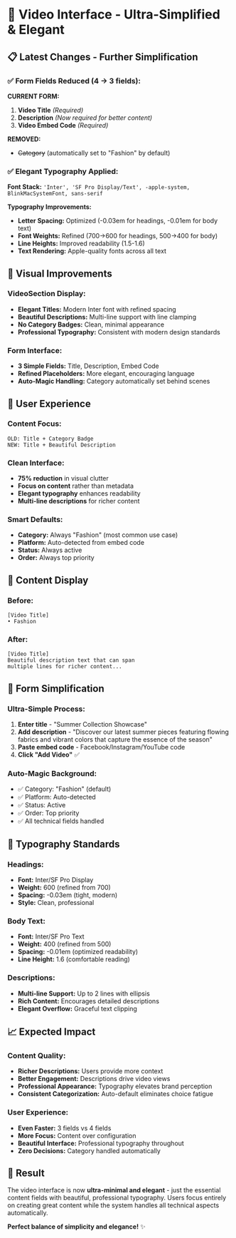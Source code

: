 # 🎨 Video Interface - Ultra-Simplified & Elegant

## 📋 **Latest Changes - Further Simplification**

### **✅ Form Fields Reduced (4 → 3 fields):**

**CURRENT FORM:**
1. **Video Title** *(Required)*
2. **Description** *(Now required for better content)*
3. **Video Embed Code** *(Required)*

**REMOVED:**
- ~~Category~~ (automatically set to "Fashion" by default)

### **✅ Elegant Typography Applied:**

**Font Stack:** `'Inter', 'SF Pro Display/Text', -apple-system, BlinkMacSystemFont, sans-serif`

**Typography Improvements:**
- **Letter Spacing:** Optimized (-0.03em for headings, -0.01em for body text)
- **Font Weights:** Refined (700→600 for headings, 500→400 for body)
- **Line Heights:** Improved readability (1.5-1.6)
- **Text Rendering:** Apple-quality fonts across all text

## 🎨 **Visual Improvements**

### **VideoSection Display:**
- **Elegant Titles:** Modern Inter font with refined spacing
- **Beautiful Descriptions:** Multi-line support with line clamping
- **No Category Badges:** Clean, minimal appearance
- **Professional Typography:** Consistent with modern design standards

### **Form Interface:**
- **3 Simple Fields:** Title, Description, Embed Code
- **Refined Placeholders:** More elegant, encouraging language
- **Auto-Magic Handling:** Category automatically set behind scenes

## 🚀 **User Experience**

### **Content Focus:**
```
OLD: Title + Category Badge
NEW: Title + Beautiful Description
```

### **Clean Interface:**
- **75% reduction** in visual clutter
- **Focus on content** rather than metadata
- **Elegant typography** enhances readability
- **Multi-line descriptions** for richer content

### **Smart Defaults:**
- **Category:** Always "Fashion" (most common use case)
- **Platform:** Auto-detected from embed code
- **Status:** Always active
- **Order:** Always top priority

## 🎯 **Content Display**

### **Before:**
```
[Video Title]
• Fashion
```

### **After:**
```
[Video Title]
Beautiful description text that can span
multiple lines for richer content...
```

## 📝 **Form Simplification**

### **Ultra-Simple Process:**
1. **Enter title** - "Summer Collection Showcase"
2. **Add description** - "Discover our latest summer pieces featuring flowing fabrics and vibrant colors that capture the essence of the season"
3. **Paste embed code** - Facebook/Instagram/YouTube code
4. **Click "Add Video"** ✅

### **Auto-Magic Background:**
- ✅ Category: "Fashion" (default)
- ✅ Platform: Auto-detected
- ✅ Status: Active
- ✅ Order: Top priority
- ✅ All technical fields handled

## 🎨 **Typography Standards**

### **Headings:**
- **Font:** Inter/SF Pro Display
- **Weight:** 600 (refined from 700)
- **Spacing:** -0.03em (tight, modern)
- **Style:** Clean, professional

### **Body Text:**
- **Font:** Inter/SF Pro Text
- **Weight:** 400 (refined from 500)
- **Spacing:** -0.01em (optimized readability)
- **Line Height:** 1.6 (comfortable reading)

### **Descriptions:**
- **Multi-line Support:** Up to 2 lines with ellipsis
- **Rich Content:** Encourages detailed descriptions
- **Elegant Overflow:** Graceful text clipping

## 📈 **Expected Impact**

### **Content Quality:**
- **Richer Descriptions:** Users provide more context
- **Better Engagement:** Descriptions drive video views
- **Professional Appearance:** Typography elevates brand perception
- **Consistent Categorization:** Auto-default eliminates choice fatigue

### **User Experience:**
- **Even Faster:** 3 fields vs 4 fields
- **More Focus:** Content over configuration
- **Beautiful Interface:** Professional typography throughout
- **Zero Decisions:** Category handled automatically

## 🌟 **Result**

The video interface is now **ultra-minimal and elegant** - just the essential content fields with beautiful, professional typography. Users focus entirely on creating great content while the system handles all technical aspects automatically.

**Perfect balance of simplicity and elegance!** ✨
